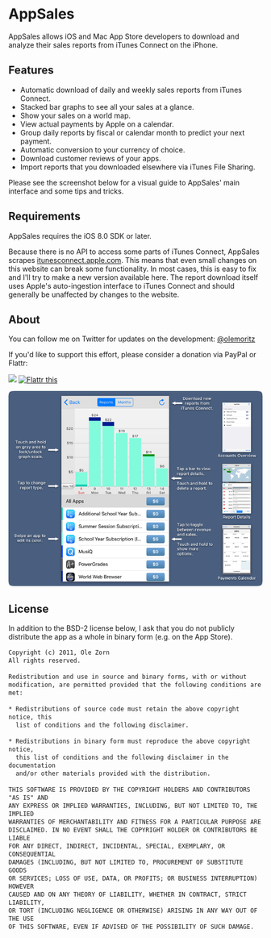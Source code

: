 # AppSales

AppSales allows iOS and Mac App Store developers to download and analyze their sales reports from iTunes Connect on the iPhone.

## Features

* Automatic download of daily and weekly sales reports from iTunes Connect.
* Stacked bar graphs to see all your sales at a glance.
* Show your sales on a world map.
* View actual payments by Apple on a calendar.
* Group daily reports by fiscal or calendar month to predict your next payment.
* Automatic conversion to your currency of choice.
* Download customer reviews of your apps.
* Import reports that you downloaded elsewhere via iTunes File Sharing.

Please see the screenshot below for a visual guide to AppSales' main interface and some tips and tricks.

## Requirements

AppSales requires the iOS 8.0 SDK or later.

Because there is no API to access some parts of iTunes Connect, AppSales scrapes [itunesconnect.apple.com](https://itunesconnect.apple.com). This means that even small changes on this website can break some functionality. In most cases, this is easy to fix and I'll try to make a new version available here. The report download itself uses Apple's auto-ingestion interface to iTunes Connect and should generally be unaffected by changes to the website.

## About

You can follow me on Twitter for updates on the development: [@olemoritz](https://twitter.com/olemoritz)

If you'd like to support this effort, please consider a donation via PayPal or Flattr:

<a href="https://www.paypal.com/cgi-bin/webscr?cmd=_donations&business=YDQN4S3WVRCBU&lc=US&item_name=AppSales&no_note=1&currency_code=USD"><img src="https://www.paypalobjects.com/en_US/i/btn/btn_donate_SM.gif"/></a> <a href="http://flattr.com/thing/366574/AppSales" target="_blank">
<img src="http://api.flattr.com/button/flattr-badge-large.png" alt="Flattr this" title="Flattr this" border="0" /></a>

![AppSales Screenshot](Screenshot.png?raw=true)

## License

In addition to the BSD-2 license below, I ask that you do not publicly distribute the app as a whole in binary form (e.g. on the App Store).

    Copyright (c) 2011, Ole Zorn
    All rights reserved.

    Redistribution and use in source and binary forms, with or without
    modification, are permitted provided that the following conditions are met:

    * Redistributions of source code must retain the above copyright notice, this
      list of conditions and the following disclaimer.

    * Redistributions in binary form must reproduce the above copyright notice,
      this list of conditions and the following disclaimer in the documentation
      and/or other materials provided with the distribution.

    THIS SOFTWARE IS PROVIDED BY THE COPYRIGHT HOLDERS AND CONTRIBUTORS "AS IS" AND
    ANY EXPRESS OR IMPLIED WARRANTIES, INCLUDING, BUT NOT LIMITED TO, THE IMPLIED
    WARRANTIES OF MERCHANTABILITY AND FITNESS FOR A PARTICULAR PURPOSE ARE
    DISCLAIMED. IN NO EVENT SHALL THE COPYRIGHT HOLDER OR CONTRIBUTORS BE LIABLE
    FOR ANY DIRECT, INDIRECT, INCIDENTAL, SPECIAL, EXEMPLARY, OR CONSEQUENTIAL
    DAMAGES (INCLUDING, BUT NOT LIMITED TO, PROCUREMENT OF SUBSTITUTE GOODS
    OR SERVICES; LOSS OF USE, DATA, OR PROFITS; OR BUSINESS INTERRUPTION) HOWEVER
    CAUSED AND ON ANY THEORY OF LIABILITY, WHETHER IN CONTRACT, STRICT LIABILITY,
    OR TORT (INCLUDING NEGLIGENCE OR OTHERWISE) ARISING IN ANY WAY OUT OF THE USE
    OF THIS SOFTWARE, EVEN IF ADVISED OF THE POSSIBILITY OF SUCH DAMAGE.

